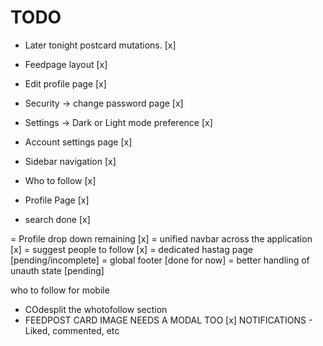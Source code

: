 # TODO

- Later tonight postcard mutations. [x]

- Feedpage layout [x]
- Edit profile page [x]
- Security -> change password page [x]
- Settings -> Dark or Light mode preference [x]
- Account settings page [x]
- Sidebar navigation [x]
- Who to follow [x]
- Profile Page [x]
- search done [x]

= Profile drop down remaining [x]
= unified navbar across the application [x]
= suggest people to follow [x]
= dedicated hastag page [pending/incomplete]
= global footer [done for now]
= better handling of unauth state [pending]

who to follow for mobile

- COdesplit the whotofollow section
- FEEDPOST CARD IMAGE NEEDS A MODAL TOO [x]
  NOTIFICATIONS - Liked, commented, etc
